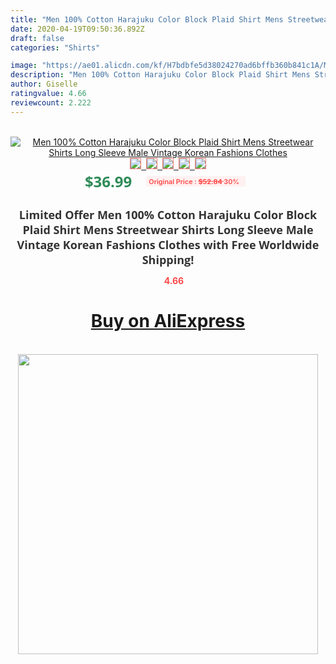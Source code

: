 ```yaml
---
title: "Men 100% Cotton Harajuku Color Block Plaid Shirt Mens Streetwear Shirts Long Sleeve Male Vintage Korean Fashions Clothes"
date: 2020-04-19T09:50:36.892Z
draft: false
categories: "Shirts"

image: "https://ae01.alicdn.com/kf/H7bdbfe5d38024270ad6bffb360b841c1A/Men-100-Cotton-Harajuku-Color-Block-Plaid-Shirt-Mens-Streetwear-Shirts-Long-Sleeve-Male-Vintage-Korean.png_220x220.png"
description: "Men 100% Cotton Harajuku Color Block Plaid Shirt Mens Streetwear Shirts Long Sleeve Male Vintage Korean Fashions Clothes"
author: Giselle
ratingvalue: 4.66
reviewcount: 2.222
---
```

<br>
<div style="text-align: center;">
<a href="https://s.click.aliexpress.com/e/_AVmK21" target="_blank" rel="nofollow noopener noreferrer"><img alt="Men 100% Cotton Harajuku Color Block Plaid Shirt Mens Streetwear Shirts Long Sleeve Male Vintage Korean Fashions Clothes" class="magnifier-image" src="https://ae01.alicdn.com/kf/H7bdbfe5d38024270ad6bffb360b841c1A/Men-100-Cotton-Harajuku-Color-Block-Plaid-Shirt-Mens-Streetwear-Shirts-Long-Sleeve-Male-Vintage-Korean.png_220x220.png_640x640.jpg">
<br>
<img style="border:1px solid salmon" src="https://ae01.alicdn.com/kf/H7bdbfe5d38024270ad6bffb360b841c1A/Men-100-Cotton-Harajuku-Color-Block-Plaid-Shirt-Mens-Streetwear-Shirts-Long-Sleeve-Male-Vintage-Korean.png_120x120.jpg">&nbsp;&nbsp;<img style="border:1px solid salmon" src="https://ae01.alicdn.com/kf/H3d3b63260ee04aa4a5a4437ef3ca14ffa/Men-100-Cotton-Harajuku-Color-Block-Plaid-Shirt-Mens-Streetwear-Shirts-Long-Sleeve-Male-Vintage-Korean.jpg_120x120.jpg">&nbsp;&nbsp;<img style="border:1px solid salmon" src="https://ae01.alicdn.com/kf/H41867099b08c4020b2bbb6e62c0837785/Men-100-Cotton-Harajuku-Color-Block-Plaid-Shirt-Mens-Streetwear-Shirts-Long-Sleeve-Male-Vintage-Korean.jpg_120x120.jpg">&nbsp;&nbsp;<img style="border:1px solid salmon" src="https://ae01.alicdn.com/kf/H53d918b6b00b4797a0ef90579757da91F/Men-100-Cotton-Harajuku-Color-Block-Plaid-Shirt-Mens-Streetwear-Shirts-Long-Sleeve-Male-Vintage-Korean.jpg_120x120.jpg">&nbsp;&nbsp;<img style="border:1px solid salmon" src="https://ae01.alicdn.com/kf/Hb4380eb37d7a4ac7b58977e9c5c627adh/Men-100-Cotton-Harajuku-Color-Block-Plaid-Shirt-Mens-Streetwear-Shirts-Long-Sleeve-Male-Vintage-Korean.jpg_120x120.jpg"></a></div><br0>
<div style="text-align: center;"><span style="background-color: white; border: 0px; box-sizing: border-box; color: seagreen; display: inline-block; font-family: &quot;open sans&quot; , &quot;arial&quot; , &quot;helvetica&quot; , sans-serif , &quot;heiti&quot;; font-size: 24px; font-stretch: inherit; font-weight: 700; line-height: inherit; margin: 0px 10px 0px 0px; padding: 0px; vertical-align: middle;">$36.99 </span>
<span style="background: rgb(255 , 241 , 241); border-radius: 3px; border: 0px; box-sizing: border-box; color: #ff4747; display: inline-block; font-family: inherit; font-size: 12px; font-stretch: inherit; font-style: inherit; font-variant: inherit; font-weight: 600; line-height: inherit; margin: 0px; padding: 2px 5px; transform: scale(0.9); vertical-align: middle;">Original Price : <b style="text-decoration: line-through;">$52.84 </b> 30%&nbsp;&nbsp;</span></div>
<h1 style="color: #333333; display: inline-block; font-family: &quot;open sans&quot; , &quot;arial&quot; , &quot;helvetica&quot; , sans-serif , &quot;heiti&quot;; font-size: 18px; font-stretch: inherit; font-weight: 700; text-align: center;">Limited Offer Men 100% Cotton Harajuku Color Block Plaid Shirt Mens Streetwear Shirts Long Sleeve Male Vintage Korean Fashions Clothes with Free Worldwide Shipping!</h1>
<div style="color: #ff4747; text-align: center;">
<img src="https://4.bp.blogspot.com/-M0ZcTcb-5uY/XleCXlxnR4I/AAAAAAAAAEc/OrjgMkXV1oMQFaCRZj5HQwOCBcu3w1FegCPcBGAYYCw/s1600/star.png" style="height: 15px;">&nbsp;<b>4.66</b></div>
<div class="button_cont" align="center"><a class="buynow_a" href="https://s.click.aliexpress.com/e/_AVmK21" target="_blank" rel="nofollow noopener noreferrer"><H1>Buy on AliExpress</H1></a></div><br>
<div class="separator" style="clear: both; text-align: center;">
<img src="https://lh3.googleusercontent.com/-pTy5HemUv9M/XlePHvY0dAI/AAAAAAAAAE4/0nX5iRUoIWY8eMW9Dpxeirr157OZliDIgCLcBGAsYHQ/s1600/badge.gif" width="480">
</div>
